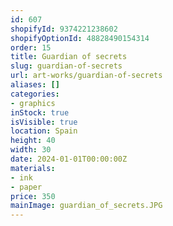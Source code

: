 ```yaml
---
id: 607
shopifyId: 9374221238602
shopifyOptionId: 48828490154314
order: 15
title: Guardian of secrets
slug: guardian-of-secrets
url: art-works/guardian-of-secrets
aliases: []
categories:
- graphics
inStock: true
isVisible: true
location: Spain
height: 40
width: 30
date: 2024-01-01T00:00:00Z
materials:
- ink
- paper
price: 350
mainImage: guardian_of_secrets.JPG
---
```

